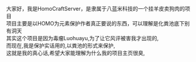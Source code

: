大家好，我是HomoCraftServer，是隶属于八蓝米科技的一个挂羊皮卖狗肉的项目<br>
项目主要是以HOMO为元素保护作者真正要说的东西，可以理解是化粪池底下别有洞天<br>
其实这个项目是因为毒瘤Luohuayu,为了让它风评被害我才出现的,<br>
而现在,我是保护实话用的,以粪池的形式来保护,<br>
这就是我的真心话,希望大家能理解为什么我的项目主页很臭,<br>
<br>
